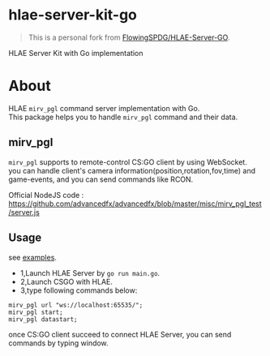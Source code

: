 # hlae-server-kit-go

> This is a personal fork from [FlowingSPDG/HLAE-Server-GO](https://github.com/FlowingSPDG/HLAE-Server-GO).

HLAE Server Kit with Go implementation

# About
HLAE `mirv_pgl` command server implementation with Go.  
This package helps you to handle `mirv_pgl` command and their data.

## mirv_pgl
`mirv_pgl` supports to remote-control CS:GO client by using WebSocket.  
you can handle client's camera information(position,rotation,fov,time) and game-events, and you can send commands like RCON.

Official NodeJS code : https://github.com/advancedfx/advancedfx/blob/master/misc/mirv_pgl_test/server.js


## Usage
see [examples](https://github.com/fython/hlae-server-kit-go/blob/master/examples/main.go).  
- 1,Launch HLAE Server by ``go run main.go``.  
- 2,Launch CSGO with HLAE.
- 3,type following commands below:  
```
mirv_pgl url "ws://localhost:65535/";
mirv_pgl start;
mirv_pgl datastart;
```

once CS:GO client succeed to connect HLAE Server, you can send commands by typing window.
